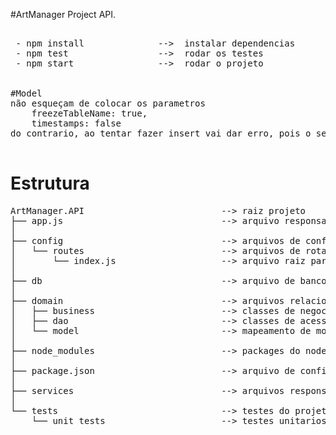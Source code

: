 #ArtManager Project API.
<pre>

 - npm install              -->  instalar dependencias
 - npm test                 -->  rodar os testes
 - npm start                -->  rodar o projeto
 

#Model
não esqueçam de colocar os parametros 
    freezeTableName: true,
    timestamps: false
do contrario, ao tentar fazer insert vai dar erro, pois o sequelize vai tentar inserir data de update e de criação do parametro

</pre>
# Estrutura
<pre>
ArtManager.API                          --> raiz projeto
├── app.js                              --> arquivo responsavel pelo START do projeto 
│
├── config                              --> arquivos de configuracao, enviroments, routes etc.	
│   └── routes                          --> arquivos de rota de todo projeto 
│       └── index.js                    --> arquivo raiz para as rotas, ele chamará o resto das rotas 
│     
├── db                                  --> arquivo de banco de dados 
│
├── domain                              --> arquivos relacionados à dominio 
│   ├── business                        --> classes de negocio 
│   ├── dao                             --> classes de acesso a banco 
│   └── model                           --> mapeamento de modelos (AQUI SERÁ FEITO O MAPEAMENTO PARA ORM)
│
├── node_modules                        --> packages do node 
│
├── package.json                        --> arquivo de configuração de pacotes e scripts
│
├── services                            --> arquivos responsaveis pelas requisicoes do projeto 
│
└── tests                               --> testes do projeto, mock, stubs, unit_tests e etc.
    └── unit_tests                      --> testes unitarios 
</pre>